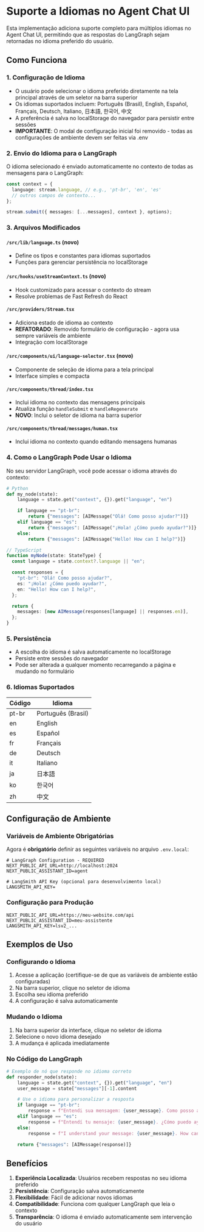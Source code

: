 # Suporte a Idiomas no Agent Chat UI

Esta implementação adiciona suporte completo para múltiplos idiomas no Agent Chat UI, permitindo que as respostas do LangGraph sejam retornadas no idioma preferido do usuário.

## Como Funciona

### 1. Configuração de Idioma

- O usuário pode selecionar o idioma preferido diretamente na tela principal através de um seletor na barra superior
- Os idiomas suportados incluem: Português (Brasil), English, Español, Français, Deutsch, Italiano, 日本語, 한국어, 中文
- A preferência é salva no localStorage do navegador para persistir entre sessões
- **IMPORTANTE**: O modal de configuração inicial foi removido - todas as configurações de ambiente devem ser feitas via .env

### 2. Envio do Idioma para o LangGraph

O idioma selecionado é enviado automaticamente no contexto de todas as mensagens para o LangGraph:

```typescript
const context = {
  language: stream.language, // e.g., 'pt-br', 'en', 'es'
  // outros campos de contexto...
};

stream.submit({ messages: [...messages], context }, options);
```

### 3. Arquivos Modificados

#### `/src/lib/language.ts` (novo)

- Define os tipos e constantes para idiomas suportados
- Funções para gerenciar persistência no localStorage

#### `/src/hooks/useStreamContext.ts` (novo)

- Hook customizado para acessar o contexto do stream
- Resolve problemas de Fast Refresh do React

#### `/src/providers/Stream.tsx`

- Adiciona estado de idioma ao contexto
- **REFATORADO**: Removido formulário de configuração - agora usa sempre variáveis de ambiente
- Integração com localStorage

#### `/src/components/ui/language-selector.tsx` (novo)

- Componente de seleção de idioma para a tela principal
- Interface simples e compacta

#### `/src/components/thread/index.tsx`

- Inclui idioma no contexto das mensagens principais
- Atualiza função `handleSubmit` e `handleRegenerate`
- **NOVO**: Inclui o seletor de idioma na barra superior

#### `/src/components/thread/messages/human.tsx`

- Inclui idioma no contexto quando editando mensagens humanas

### 4. Como o LangGraph Pode Usar o Idioma

No seu servidor LangGraph, você pode acessar o idioma através do contexto:

```python
# Python
def my_node(state):
    language = state.get("context", {}).get("language", "en")

    if language == "pt-br":
        return {"messages": [AIMessage("Olá! Como posso ajudar?")]}
    elif language == "es":
        return {"messages": [AIMessage("¡Hola! ¿Cómo puedo ayudar?")]}
    else:
        return {"messages": [AIMessage("Hello! How can I help?")]}
```

```typescript
// TypeScript
function myNode(state: StateType) {
  const language = state.context?.language || "en";

  const responses = {
    "pt-br": "Olá! Como posso ajudar?",
    es: "¡Hola! ¿Cómo puedo ayudar?",
    en: "Hello! How can I help?",
  };

  return {
    messages: [new AIMessage(responses[language] || responses.en)],
  };
}
```

### 5. Persistência

- A escolha do idioma é salva automaticamente no localStorage
- Persiste entre sessões do navegador
- Pode ser alterada a qualquer momento recarregando a página e mudando no formulário

### 6. Idiomas Suportados

| Código | Idioma             |
| ------ | ------------------ |
| pt-br  | Português (Brasil) |
| en     | English            |
| es     | Español            |
| fr     | Français           |
| de     | Deutsch            |
| it     | Italiano           |
| ja     | 日本語             |
| ko     | 한국어             |
| zh     | 中文               |

## Configuração de Ambiente

### Variáveis de Ambiente Obrigatórias

Agora é **obrigatório** definir as seguintes variáveis no arquivo `.env.local`:

```env
# LangGraph Configuration - REQUIRED
NEXT_PUBLIC_API_URL=http://localhost:2024
NEXT_PUBLIC_ASSISTANT_ID=agent

# LangSmith API Key (opcional para desenvolvimento local)
LANGSMITH_API_KEY=
```

### Configuração para Produção

```env
NEXT_PUBLIC_API_URL=https://meu-website.com/api
NEXT_PUBLIC_ASSISTANT_ID=meu-assistente
LANGSMITH_API_KEY=lsv2_...
```

## Exemplos de Uso

### Configurando o Idioma

1. Acesse a aplicação (certifique-se de que as variáveis de ambiente estão configuradas)
2. Na barra superior, clique no seletor de idioma
3. Escolha seu idioma preferido
4. A configuração é salva automaticamente

### Mudando o Idioma

1. Na barra superior da interface, clique no seletor de idioma
2. Selecione o novo idioma desejado
3. A mudança é aplicada imediatamente

### No Código do LangGraph

```python
# Exemplo de nó que responde no idioma correto
def responder_node(state):
    language = state.get("context", {}).get("language", "en")
    user_message = state["messages"][-1].content

    # Use o idioma para personalizar a resposta
    if language == "pt-br":
        response = f"Entendi sua mensagem: {user_message}. Como posso ajudar?"
    elif language == "es":
        response = f"Entendí tu mensaje: {user_message}. ¿Cómo puedo ayudar?"
    else:
        response = f"I understand your message: {user_message}. How can I help?"

    return {"messages": [AIMessage(response)]}
```

## Benefícios

1. **Experiência Localizada**: Usuários recebem respostas no seu idioma preferido
2. **Persistência**: Configuração salva automaticamente
3. **Flexibilidade**: Fácil de adicionar novos idiomas
4. **Compatibilidade**: Funciona com qualquer LangGraph que leia o contexto
5. **Transparência**: O idioma é enviado automaticamente sem intervenção do usuário
